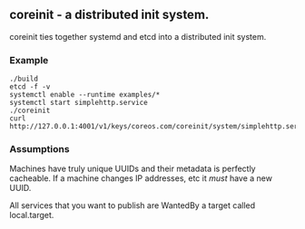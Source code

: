 ## coreinit - a distributed init system.

coreinit ties together systemd and etcd into a distributed init system.

### Example

```
./build
etcd -f -v
systemctl enable --runtime examples/*
systemctl start simplehttp.service
./coreinit
curl http://127.0.0.1:4001/v1/keys/coreos.com/coreinit/system/simplehttp.service/
```

### Assumptions

Machines have truly unique UUIDs and their metadata is perfectly cacheable.
If a machine changes IP addresses, etc it *must* have a new UUID.

All services that you want to publish are WantedBy a target called
local.target.
